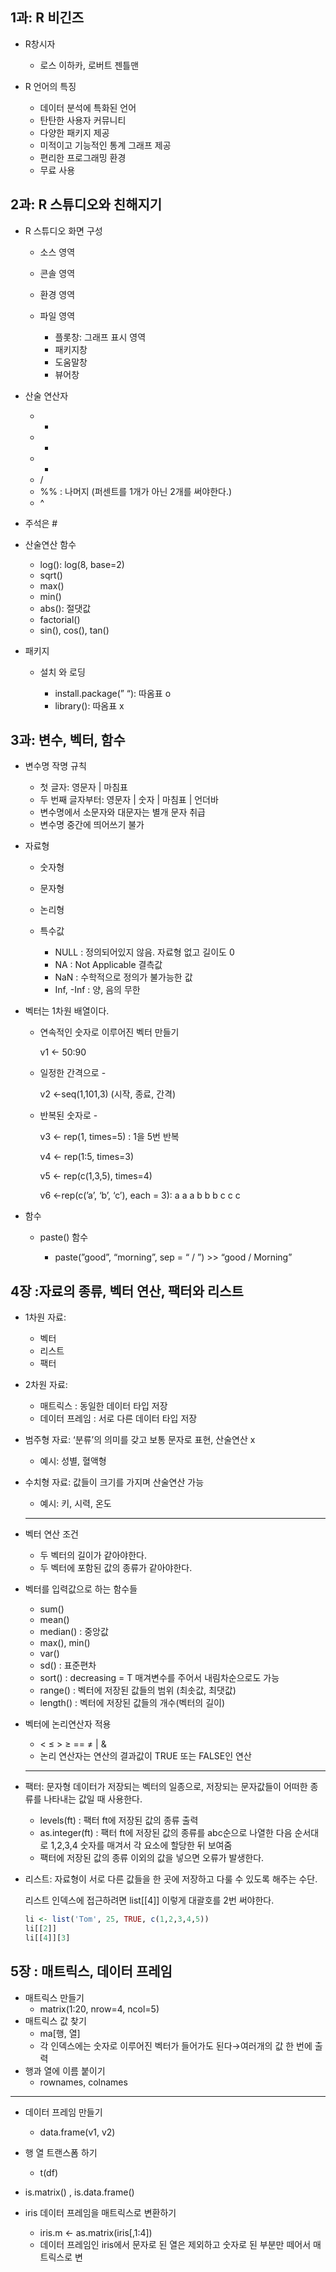 ## 1과: R 비긴즈
- R창시자
    
    - 로스 이하카, 로버트 젠틀맨
    
      
    
  
- R 언어의 특징
    - 데이터 분석에 특화된 언어
    - 탄탄한 사용자 커뮤니티
    - 다양한 패키지 제공
    - 미적이고 기능적인 통계 그래프 제공
    - 편리한 프로그래밍 환경
    - 무료 사용
  
## 2과: R 스튜디오와 친해지기
- R 스튜디오 화면 구성
    - 소스 영역
    - 콘솔 영역
    - 환경 영역
    - 파일 영역
        
        - 플롯창: 그래프 표시 영역
        - 패키지창
        - 도움말창
        - 뷰어창
        
          
        
- 산술 연산자
    
    - +
    - -
    - *
    - /
    - %% : 나머지 (퍼센트를 1개가 아닌 2개를 써야한다.)
    - ^
    
      
    
- 주석은 #
  
- 산술연산 함수
    
    - log(): log(8, base=2)
    - sqrt()
    - max()
    - min()
    - abs(): 절댓값
    - factorial()
    - sin(), cos(), tan()
    
      
    
- 패키지
    - 설치 와 로딩
        
        - install.package(” “): 따옴표 o
        - library(): 따옴표 x
        
          
        
## 3과: 변수, 벡터, 함수
- 변수명 작명 규칙
    - 첫 글자: 영문자 | 마침표
    - 두 번째 글자부터: 영문자 | 숫자 | 마침표 | 언더바
    - 변수명에서 소문자와 대문자는 별개 문자 취급
    - 변수명 중간에 띄어쓰기 불가
  
- 자료형
    - 숫자형
    - 문자형
    - 논리형
    - 특수값
        
        - NULL : 정의되어있지 않음. 자료형 없고 길이도 0
        - NA : Not Applicable 결측값
        - NaN : 수학적으로 정의가 불가능한 값
        - Inf, -Inf : 양, 음의 무한
        
          
        
- 벡터는 1차원 배열이다.
    - 연속적인 숫자로 이루어진 벡터 만들기
        
        v1 ← 50:90
        
    - 일정한 간격으로 -
        
        v2 ←seq(1,101,3) (시작, 종료, 간격)
        
    - 반복된 숫자로 -
        
        v3 ← rep(1, times=5) : 1을 5번 반복
        
        v4 ← rep(1:5, times=3)
        
        v5 ← rep(c(1,3,5), times=4)
        
        v6 ←rep(c(’a’, ‘b’, ‘c’), each = 3): a a a b b b c c c
        
          
        
- 함수
    - paste() 함수
        
        - paste(”good”, “morning”, sep = “ / ”) >> “good / Morning”
        
          
        
## 4장 :자료의 종류, 벡터 연산, 팩터와 리스트
- 1차원 자료:
    - 벡터
    - 리스트
    - 팩터
- 2차원 자료:
    - 매트릭스 : 동일한 데이터 타입 저장
    - 데이터 프레임 : 서로 다른 데이터 타입 저장
  
- 범주형 자료: ‘분류’의 의미를 갖고 보통 문자로 표현, 산술연산 x
    - 예시: 성별, 혈액형
- 수치형 자료: 값들이 크기를 가지며 산술연산 가능
    
    - 예시: 키, 시력, 온도
    
    ---
    
- 벡터 연산 조건
    
    - 두 벡터의 길이가 같아야한다.
    - 두 벡터에 포함된 값의 종류가 같아야한다.
    
      
    
- 벡터를 입력값으로 하는 함수들
    - sum()
    - mean()
    - median() : 중앙값
    - max(), min()
    - var()
    - sd() : 표준편차
    - sort() : decreasing = T 매겨변수를 주어서 내림차순으로도 가능
    - range() : 벡터에 저장된 값들의 범위 (최솟값, 최댓값)
    - length() : 벡터에 저장된 값들의 개수(벡터의 길이)
  
- 벡터에 논리연산자 적용
    
    - < ≤ > ≥ == ≠ | &
    - 논리 연산자는 연산의 결과값이 TRUE 또는 FALSE인 연산
    
    ---
    
- 팩터: 문자형 데이터가 저장되는 벡터의 일종으로, 저장되는 문자값들이 어떠한 종류를 나타내는 값일 때 사용한다.
    - levels(ft) : 팩터 ft에 저장된 값의 종류 출력
    - as.integer(ft) : 팩터 ft에 저장된 값의 종류를 abc순으로 나열한 다음 순서대로 1,2,3,4 숫자를 매겨서 각 요소에 할당한 뒤 보여줌
    - 팩터에 저장된 값의 종류 이외의 값을 넣으면 오류가 발생한다.
  
- 리스트: 자료형이 서로 다른 값들을 한 곳에 저장하고 다룰 수 있도록 해주는 수단.
    
    리스트 인덱스에 접근하려면 list[[4]] 이렇게 대괄호를 2번 써야한다.
    
      
    
    ```R
    li <- list('Tom', 25, TRUE, c(1,2,3,4,5))
    li[[2]]
    li[[4]][3]
    ```
    
      
    
## 5장 : 매트릭스, 데이터 프레임
- 매트릭스 만들기
    - matrix(1:20, nrow=4, ncol=5)
- 매트릭스 값 찾기
    - ma[행, 열]
    - 각 인덱스에는 숫자로 이루어진 벡터가 들어가도 된다→여러개의 값 한 번에 출력
- 행과 열에 이름 붙이기
    - rownames, colnames
---
  
- 데이터 프레임 만들기
    - data.frame(v1, v2)
- 행 열 트랜스폼 하기
    - t(df)
- is.matrix() , is.data.frame()
- iris 데이터 프레임을 매트릭스로 변환하기
    
    - iris.m ← as.matrix(iris[,1:4])
    - 데이터 프레임인 iris에서 문자로 된 열은 제외하고 숫자로 된 부분만 떼어서 매트릭스로 변